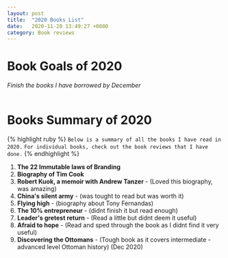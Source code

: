 ```yaml
---
layout: post
title:  "2020 Books List"
date:   2020-11-28 13:49:27 +0800
category: Book reviews
---
```

# Book Goals of 2020
*Finish the books I have borrowed by December*
<br/>
<br/>

# Books Summary of 2020
{% highlight ruby %}
`Below is a summary of all the books I have read in 2020.`
`For individual books, check out the book reviews that I have done.`
{% endhighlight %}

1. **The 22 Immutable laws of Branding**
2. **Biography of Tim Cook**
3. **Robert Kuok, a memoir with Andrew Tanzer** - (Loved this biography, was amazing)
4. **China's silent army** - (was tought to read but was worth it)
5. **Flying high** - (biography about Tony Fernandas)
6. **The 10% entrepreneur** - (didnt finish it but read enough)
7. **Leader's gretest return** - (Read a little but didnt deem it useful)
8. **Afraid to hope** - (Read and sped through the book as I didnt find it very useful)
9. **Discovering the Ottomans** - (Tough book as it covers intermediate - advanced level Ottoman history) (Dec 2020)

<!-- {% highlight ruby %}
def print_hi(name)
  puts "Hi, #{name}"
end
print_hi('Tom')
#=> prints 'Hi, Tom' to STDOUT.
{% endhighlight %} -->